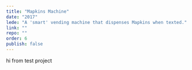 ```yaml
---
title: "Mapkins Machine"
date: "2017"
lede: "A 'smart' vending machine that dispenses Mapkins when texted."
link: ""
repo: ""
order: 6
publish: false
---
```


hi from test project
